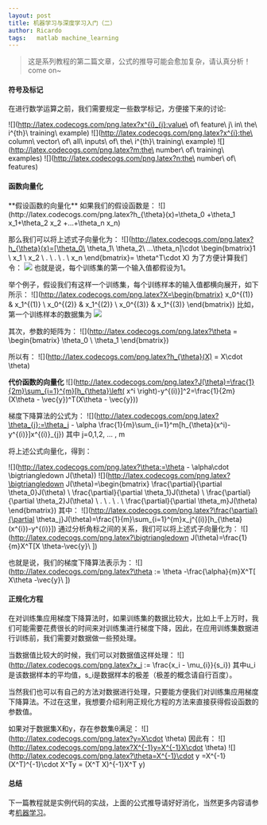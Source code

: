 ```yaml
---
layout: post
title: 机器学习与深度学习入门（二）
author: Ricardo
tags:	matlab machine_learning
---
```


> 这是系列教程的第二篇文章，公式的推导可能会愈加复杂，请认真分析！come on~

<h4>符号及标记</h4>

在进行数学运算之前，我们需要规定一些数学标记，方便接下来的讨论:

![](http://latex.codecogs.com/png.latex?x^{i}_{j}:value\ of\ feature\ j\ in\ the\ i^{th}\ training\ example)
![](http://latex.codecogs.com/png.latex?x^{i}:the\ column\ vector\ of\ all\ inputs\ of\ the\ i^{th}\ training\ example)
![](http://latex.codecogs.com/png.latex?m:the\ number\ of\ training\ examples)
![](http://latex.codecogs.com/png.latex?n:the\ number\ of\ features)

<h4>函数向量化</h4>
**假设函数的向量化**
如果我们的假设函数是：
![](http://latex.codecogs.com/png.latex?h_{\theta}(x)=\theta_0 +\theta_1 x_1+\theta_2 x_2 +...+\theta_n x_n)

那么我们可以将上述式子向量化为：
![](http://latex.codecogs.com/png.latex?h_{\theta}(x)=[\theta_0\ \theta_1\ \theta_2\ ...\theta_n]\cdot \begin{bmatrix}1 \\ x_1 \\ x_2 \\ . \\ . \\ . \\ x_n \end{bmatrix}= \theta^T\cdot X)
为了方便计算我们令：
![](http://latex.codecogs.com/png.latex?x_0^{i}=1)
也就是说，每个训练集的第一个输入值都假设为1。

举个例子，假设我们有这样一个训练集，每个训练样本的输入值都横向展开，如下所示：
![](http://latex.codecogs.com/png.latex?X=\begin{bmatrix} x_0^{(1)} & x_1^{(1)} \\ x_0^{(2)} & x_1^{(2)} \\ x_0^{(3)} & x_1^{(3)} \end{bmatrix})
比如，第一个训练样本的数据集为
![](http://latex.codecogs.com/png.latex?x_0^{(1)},x_1^{(1)})

其次，参数的矩阵为：
![](http://latex.codecogs.com/png.latex?\theta = \begin{bmatrix} \theta_0 \\ \theta_1 \end{bmatrix})

所以有：
![](http://latex.codecogs.com/png.latex?h_{\theta}(X) = X\cdot \theta)

**代价函数的向量化**
![](http://latex.codecogs.com/png.latex?J(\theta)=\frac{1}{2m}\sum_{i=1}^{m}[h_{\theta}\left( x^i \right)-y^{(i)}]^2=\frac{1}{2m}(X\theta - \vec{y})^T(X\theta - \vec{y}))

梯度下降算法的公式为：
![](http://latex.codecogs.com/png.latex?\theta_{j}:=\theta_j - \alpha \frac{1}{m}\sum_{i=1}^m[h_{\theta}(x^i)-y^{(i)}]x^{(i)}_{j})
其中 j=0,1,2, ... , m

将上述公式向量化，得到：

![](http://latex.codecogs.com/png.latex?\theta:=\theta - \alpha\cdot \bigtriangledown J(\theta))
![](http://latex.codecogs.com/png.latex?\bigtriangledown J(\theta)=\begin{bmatrix} \frac{\partial}{\partial \theta_0}J(\theta) \\ \frac{\partial}{\partial \theta_1}J(\theta) \\ \frac{\partial}{\partial \theta_2}J(\theta) \\ . \\ . \\ . \\ \frac{\partial}{\partial \theta_m}J(\theta) \end{bmatrix})
其中：
![](http://latex.codecogs.com/png.latex?\frac{\partial}{\partial \theta_j}J(\theta)=\frac{1}{m}\sum_{i=1}^{m}x_j^{(i)}[h_{\theta}(x^{i})-y^{(i)}])
通过分析角标之间的关系，我们可以将上述式子向量化为：
![](http://latex.codecogs.com/png.latex?\bigtriangledown J(\theta)=\frac{1}{m}X^T[X \theta-\vec{y}\ ])

也就是说，我们的梯度下降算法表示为：
![](http://latex.codecogs.com/png.latex?\theta := \theta -\frac{\alpha}{m}X^T[ X\theta -\vec{y}\ ])

<h4>正规化方程</h4>
在对训练集应用梯度下降算法时，如果训练集的数据比较大，比如上千上万时，我们可能需要花费很长的时间来对训练集进行梯度下降，因此，在应用训练集数据进行训练前，我们需要对数据做一些预处理。

当数据值比较大的时候，我们可以对数据值这样处理：
![](http://latex.codecogs.com/png.latex?x_i := \frac{x_i - \mu_{i}}{s_i})
其中u_i是该数据样本的平均值，s_i是数据样本的极差（极差的概念请自行百度）。

当然我们也可以有自己的方法对数据进行处理，只要能方便我们对训练集应用梯度下降算法。不过在这里，我想要介绍利用正规化方程的方法来直接获得假设函数的参数值。

如果对于数据集X和y，存在参数集θ满足：
![](http://latex.codecogs.com/png.latex?y=X\cdot \theta)
因此有：
![](http://latex.codecogs.com/png.latex?X^{-1}y=X^{-1}X\cdot \theta)
![](http://latex.codecogs.com/png.latex?\theta=X^{-1}\cdot y =X^{-1}(X^T)^{-1}\cdot X^Ty = (X^T X)^{-1}X^T y)

<h4>总结</h4>

下一篇教程就是实例代码的实战，上面的公式推导请好好消化，当然更多内容请参考[机器学习](https://www.coursera.org/learn/machine-learning/home/welcome)。